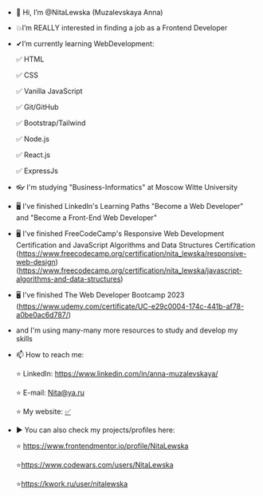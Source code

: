 - 👋 Hi, I’m @NitaLewska (Muzalevskaya Anna)
- 💥I’m REALLY interested in finding a job as a Frontend Developer
- ✔I’m currently learning WebDevelopment:

	:white_check_mark: HTML

	:white_check_mark: CSS 

	:white_check_mark: Vanilla JavaScript	 

	:white_check_mark: Git/GitHub	 
	
	:white_check_mark: Bootstrap/Tailwind
	
	:white_check_mark: Node.js
	
	:white_check_mark: React.js
	
	:white_check_mark: ExpressJs
	
- 👓 I'm studying "Business-Informatics" at Moscow Witte University
- 🖥 I've finished LinkedIn's Learning Paths "Become a Web Developer" and "Become a Front-End Web Developer"
- 🖥 I've finished FreeCodeCamp's Responsive Web Development Certification and JavaScript Algorithms and Data Structures Certification
	(https://www.freecodecamp.org/certification/nita_lewska/responsive-web-design)
	(https://www.freecodecamp.org/certification/nita_lewska/javascript-algorithms-and-data-structures)
- 🖥 I've finished The Web Developer Bootcamp 2023
	(https://www.udemy.com/certificate/UC-e29c0004-174c-441b-af78-a0be0ac6d787/)
- and I'm using many-many more resources to study and develop my skills
	
- 📫 How to reach me:

	⭐ LinkedIn: https://www.linkedin.com/in/anna-muzalevskaya/
	
	⭐ E-mail: Nita@ya.ru
	
	⭐ My website: [:white_check_mark:](https://nitalewska.github.io/portfolio/)
  
- ▶ You can also check my projects/profiles here:

	⭐ https://www.frontendmentor.io/profile/NitaLewska
	
	⭐https://www.codewars.com/users/NitaLewska

	⭐https://kwork.ru/user/nitalewska
